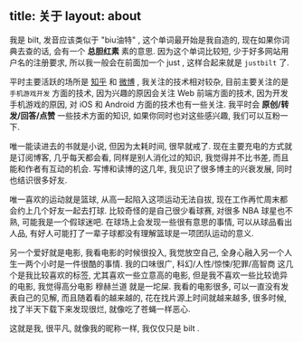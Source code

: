 title: 关于
layout: about
---


我是 bilt, 发音应该类似于 "biu油特" , 这个单词最开始是我自造的, 现在如果你词典去查的话, 会有一个 **总胆红素** 素的意思. 因为这个单词比较短, 少于好多网站用户名的注册要求, 所以我一般会在前面加一个 just , 这样合起来就是 `justbilt` 了.

平时主要活跃的场所是 [知乎][1] 和 [微博][2] , 我关注的技术相对较杂, 目前主要关注的是 `手机游戏开发` 方面的技术, 因为兴趣的原因会关注 Web 前端方面的技术, 因为开发手机游戏的原因, 对 iOS 和 Android 方面的技术也有一些关注. 我平时会 **原创/转发/回答/点赞** 一些技术方面的知识, 如果你同时也对这些感兴趣, 我们可以互粉一下.

唯一能读进去的书就是小说, 但因为太耗时间, 很早就戒了. 现在主要充电的方式就是订阅博客, 几乎每天都会看, 同样是别人消化过的知识, 我觉得并不比书差, 而且能和作者有互动的机会. 写博和读博的这几年, 我见识了很多博主的兴衰发展, 同时也结识很多好友.

唯一喜欢的运动就是篮球, 从高一起陷入这项运动无法自拔, 现在工作再忙周末都会约上几个好友一起去打球. 比较奇怪的是自己很少看球赛, 对很多 NBA 球星也不熟, 可能我是一个假球迷吧. 在球场上会发现一些很有意思的事情, 可以从球品看出人品, 有好人可能打了一辈子球都没有理解篮球是一项团队运动的意义.

另一个爱好就是电影, 我看电影的时候很投入, 我觉放空自己, 全身心融入另一个人生一两个小时是一件很酷的事情. 我的口味很广, 科幻/人性/惊悚/犯罪/高智商 这几个是我比较喜欢的标签, 尤其喜欢一些立意高的电影, 但是我不喜欢一些比较诡异的电影, 我觉得高分电影 穆赫兰道 就是一坨屎. 我看的电影很多, 可以一直没有发表自己的见解, 而且随着看的越来越的, 花在找片源上时间就越来越多, 很多时候, 找了半天下载下来发现很烂, 就像吃了苍蝇一样恶心.

这就是我, 很平凡, 就像我的昵称一样, 我仅仅只是 bilt .

[1]: https://www.zhihu.com/people/justbilt
[2]: http://weibo.com/justbilt